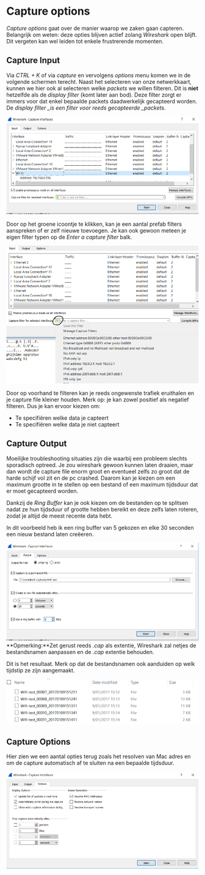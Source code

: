 # Capture options

_Capture options_ gaat over de manier waarop we zaken gaan capteren. Belangrijk om weten: deze opties blijven actief zolang _Wireshark_ open blijft. Dit vergeten kan wel leiden tot enkele frustrerende momenten.

## Capture Input

Via _CTRL + K_ of via _capture_ en vervolgens _options_ menu komen we in de volgende schermen terecht. Naast het selecteren van onze netwerkkaart, kunnen we hier ook al selecteren welke _packets_ we willen filteren. Dit is **niet** hetzelfde als de _display filter_ \(komt later aan bod\). Deze filter zorgt er immers voor dat enkel bepaalde packets daadwerkelijk gecapteerd worden. De _display filter \_is een filter voor reeds gecapteerde \_packets_.

![](../.gitbook/assets/capture-input.PNG)

Door op het groene icoontje te klikken, kan je een aantal prefab filters aanspreken of er zelf nieuwe toevoegen. Je kan ook gewoon meteen je eigen filter typen op de _Enter a capture filter_ balk.

![](../.gitbook/assets/capture-filter.PNG)

Door op voorhand te filteren kan je reeds ongewenste trafiek eruithalen en je capture file kleiner houden. Merk op: je kan zowel positief als negatief filteren. Dus je kan ervoor kiezen om:

* Te specifiëren welke data je capteert
* Te specifiëren welke data je niet capteert

## Capture Output

Moeilijke troubleshooting situaties zijn die waarbij een probleem slechts sporadisch optreed. Je zou wireshark gewoon kunnen laten draaien, maar dan wordt de capture file enorm groot en eventueel zelfs zo groot dat de harde schijf vol zit en de pc crashed. Daarom kan je kiezen om een maximum grootte in te stellen op een bestand of een maximum tijdsduur dat er moet gecapteerd worden.

Dankzij de _Ring Buffer_ kan je ook kiezen om de bestanden op te splitsen nadat ze hun tijdsduur of grootte hebben bereikt en deze zelfs laten roteren, zodat je altijd de meest recente data hebt.

In dit voorbeeld heb ik een ring buffer van 5 gekozen en elke 30 seconden een nieuw bestand laten creëeren.

![](../.gitbook/assets/capture-output.PNG) **Opmerking:**Zet gerust reeds _.cap_ als extentie, Wireshark zal netjes de bestandsnamen aanpassen en de _.cap_ extentie behouden.

Dit is het resultaat. Merk op dat de bestandsnamen ook aanduiden op welk tijdstip ze zijn aangemaakt.

![](../.gitbook/assets/ringbuffercapture.PNG)

## Capture Options

Hier zien we een aantal opties terug zoals het resolven van Mac adres en om de capture automatisch af te sluiten na een bepaalde tijdsduur.

![](../.gitbook/assets/capture-options.PNG)

